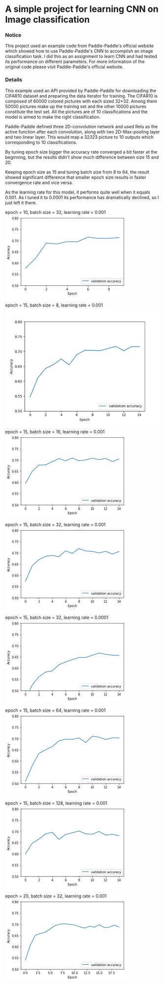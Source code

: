 # A simple project for learning CNN on Image classification

### Notice

This project used an example code from Paddle-Paddle's official website which showed how to use Paddle-Paddle's CNN to accomplish an image classification task. I did this as an assignment to learn CNN and had tested its performance on different parameters. For more information of the original code please visit Paddle-Paddle's official website.

### Details



This example used an API provided by Paddle-Paddle for downloading the CIFAR10 dataset and preparing the data iterator for training. The CIFAR10 is composed of 60000 colored pictures with each sized 32*32. Among them 50000 pictures make up the training set and the other 10000 pictures constitute the test set. All the pictures are of 10 classifications and the model is aimed to make the right classification.

Paddle-Paddle defined three 2D-convolution network and used Relu as the active function after each convolution, along with two 2D-Max-pooling layer and two linear layer. This would map a 32*32*3 picture to 10 outputs which corresponding to 10 classifications.

By tuning epoch size bigger the accuracy rate converged a bit faster at the beginning, but the results didn't show much difference between size 15 and 20.

Keeping epoch size as 15 and tuning batch size from 8 to 64, the result showed significant difference that smaller epoch size results in faster convergence rate and vice versa. 

As the learning rate for this model, it performs quite well when it equals 0.001. As I tuned it to 0.0001 its performance has dramatically declined, so I just left it there.



epoch = 10, batch size = 32, learning rate  = 0.001![epoch = 10, batch size = 32, learning rate  = 0.001](https://github.com/abysee/DNN_learning-example/blob/main/result/ep10ba32lr10-3.png)

epoch = 15, batch size = 8, learning rate  = 0.001![epoch = 15, batch size = 8, learning rate  = 0.001](https://github.com/abysee/DNN_learning-example/blob/main/result/ep15ba128lr10-3.png)

epoch = 15, batch size = 16, learning rate = 0.001![epoch = 15, batch size = 16, learning rate = 0.001](https://github.com/abysee/DNN_learning-example/blob/main/result/ep15ba16lr10-3.png)

epoch = 15, batch size = 32, learning rate = 0.001![epoch = 15, batch size = 32, learning rate = 0.001](https://github.com/abysee/DNN_learning-example/blob/main/result/ep15ba32lr10-3.png)

epoch = 15, batch size = 32, learning rate = 0.0001![epoch = 15, batch size = 32, learning rate = 0.0001](https://github.com/abysee/DNN_learning-example/blob/main/result/ep15ba32lr10-4.png)

epoch = 15, batch size = 64, learning rate = 0.001![epoch = 15, batch size = 64, learning rate = 0.001](https://github.com/abysee/DNN_learning-example/blob/main/result/ep15ba64lr10-3.png)

epoch = 15, batch size = 128, learning rate = 0.001![epoch = 15, batch size = 128, learning rate = 0.001](https://github.com/abysee/DNN_learning-example/blob/main/result/ep15ba8lr10-3.png)

epoch = 20, batch size = 32, learning rate = 0.001![epoch = 20, batch size = 32, learning rate = 0.001](https://github.com/abysee/DNN_learning-example/blob/main/result/ep20ba32lr10-3.png)




